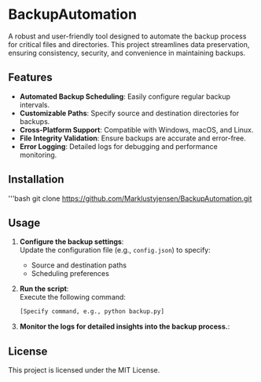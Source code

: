 # BackupAutomation

A robust and user-friendly tool designed to automate the backup process for critical files and directories. This project streamlines data preservation, ensuring consistency, security, and convenience in maintaining backups.

## Features

- **Automated Backup Scheduling**: Easily configure regular backup intervals.
- **Customizable Paths**: Specify source and destination directories for backups.
- **Cross-Platform Support**: Compatible with Windows, macOS, and Linux.
- **File Integrity Validation**: Ensure backups are accurate and error-free.
- **Error Logging**: Detailed logs for debugging and performance monitoring.

## Installation

'''bash
git clone https://github.com/Marklustyjensen/BackupAutomation.git

## Usage

1. **Configure the backup settings**:  
   Update the configuration file (e.g., `config.json`) to specify:
   - Source and destination paths
   - Scheduling preferences

2. **Run the script**:  
   Execute the following command:  
   ```bash
   [Specify command, e.g., python backup.py]

3. **Monitor the logs for detailed insights into the backup process.**:

## License
This project is licensed under the MIT License.